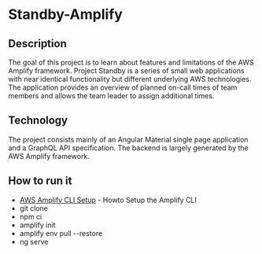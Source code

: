 # Standby-Amplify
## Description
The goal of this project is to learn about features and limitations of the AWS Amplify framework. Project Standby is a series of small web applications with near identical functionality but different underlying AWS technologies. The application provides an overview of planned on-call times of team members and allows the team leader to assign additional times.

## Technology
The project consists mainly of an Angular Material single page application and a GraphQL API specification. The backend is largely generated by the AWS Amplify framework. 

## How to run it

* [AWS Amplify CLI Setup] - Howto Setup the Amplify CLI
* git clone
* npm ci
* amplify init
* amplify env pull --restore
* ng serve

[AWS Amplify CLI Setup]: <https://docs.amplify.aws/cli/start/install>